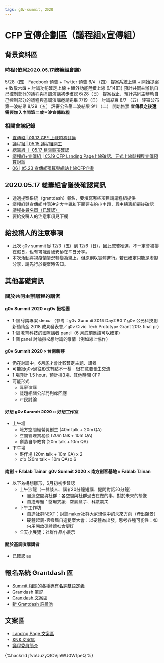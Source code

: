 ```yaml
---
tags: g0v-summit, 2020
---
```


# CFP 宣傳企劃區（議程組x宣傳組）

## 背景資料區

### 時程(依照2020.05.17總籌組會議)

5/28（四） Facebook 預告 + Twitter 預告
6/4 （四） 提案系統上線 + 開始提案 + 致敬六四 + 討論功能確定上線 + 額外功能陸續上線
6/14(日) 預計共同主辦軌自己控制部分的議程與基調演講初步確認
6/28（日） 提案截止、預計共同主辦軌自己控制部分的議程與基調演講邀請完畢
7/19（日） 討論結束
8/7 （五） 評審公布第一波結果
8/29（五） 評審公佈第二波結果
9/1 （二） 開始售票
**宣傳組之後還需要加入中間第二或三波宣傳時程**

### 相關會議紀錄

- [ 宣傳組 | 05.12 CFP 上線時程討論](https://g0v.hackmd.io/O5JxCnwHTduIiOU1xRnuvQ)
- [議程組 | 05.15 議程組開工](https://g0v.hackmd.io/@summit2020/book/%2F%40summit2020%2FBJ2uFHFqI)
- [總籌組 ｜ 05.17 相關事項確認](https://g0v.hackmd.io/@summit2020/book/%2F3HhuDGk4Qlero8iNiCb3zg)
- [ 議程組+宣傳組 | 05.19 CFP Landing Page上線確認、正式上線時程與宣傳預算討論](https://g0v.hackmd.io/ya6yn-h1RPOYeY-TcwiRcA)
- [06 | 05.23 宣傳組預算與網站上線CFP企劃](https://g0v.hackmd.io/@ODrkl-1rScWpK6S1uQCQDw/rJeM10HIsU)


## 2020.05.17 總籌組會議後確認資訊

* 透過提案系統（grantdash）報名，要填寫哪些項目請議程組提供
* 議程組與宣傳組共同決定大主題和下面要有的小主題，再由總籌組最後確認
* [議程委員名單（已確認）](https://docs.google.com/spreadsheets/d/1r0ndsBbMM4UZn8Uceq9d3lT9KVaaRU8MKbBkRYh04tw/edit#gid=0)
* 要給投稿人的注意事項見下欄

## 給投稿人的注意事項

* 此次 g0v summit 從 12/3（五）到 12/6（日），因此您若獲選，不一定會被排在假日，也有可能會被安排在平日分享。
* 本次活動將視疫情情況轉變為線上，但原則以實體進行。若已確定只能是虛擬分享，請先行於提案時告知。

## 其他基礎資訊

### 關於共同主辦議程的講者

#### g0v Summit 2020 × g0v 揪松團
* 1 個 得獎專案 demo （參考：g0v Summit 2018 Day2 R0 7 g0v 公民科技創新獎助金 2018 成果發表會／g0v Civic Tech Prototype Grant 2018 final pr）
* 1 個 教育科技的國際講者 panel（6 月底前應該可以確定）
* 1 個 panel 討論揪松想討論的事情（例如線上協作）

#### g0v Summit 2020 × 台南新芽

* 仍在討論中，6月底才會比較確定主題、講者
* 可能跟g0v過往形式有點不一樣 - 很在意要發生交流
* 1 場預計 1.5 hour，預計排3場，其他時間 CFP
* 可能形式
    * 專家演講
    * 議題相關公部門列席回應
    * 市民討論

#### 好想 g0v Summit 2020 × 好想工作室
* 上午場
    * 地方空間經營與創生 (40m talk + 20m QA)
    * 空間管理實務談 (20m talk + 10m QA)
    * 創造自學教育 (20m talk + 10m QA)
* 下午場
    * 夥伴場 (20m talk + 10m QA) x 2
    * cfp (20m talk + 10m QA) x 6

#### 南創 + Fablab Tainan g0v Summit 2020 × 南方創客基地 × Fablab Tainan
* 以下為構想雛形，6月初初步確認
    * 上午沙龍（一與談人、講者20分鐘短講、提問對話30分鐘）
        * 自造空間與社群：各空間與社群過去在做的事，對於未來的想像
        * 自造專題：醫用支援、空氣盒子、科技農夫
    * 下午工作坊
        * 自造社群NEXT：討論maker社群大家想像中的未來方向（產出願景）
        * 硬體起義-第零屆自造提案大會：以硬體為出發，思考各種可能性：如何用開放硬體讓社會更好
    * 全天小展覽：社群作品小展示

#### 關於基調演講講者

* 已確認 au

## 報名系統 Grantdash 區

- [Summit 相關的各種專有名詞雙語定義](https://g0v.hackmd.io/Qbe3rNZlT9aYb7vlwdpnuQ)
- [Grantdash 筆記](/_cq0vACmQ1CduPciHIkaNA)
- [Grantdash 文案區](https://g0v.hackmd.io/7WDoYrC9Tla0qqk8RlO4ow?both)
- [新 Grantdash 許願池](https://g0v.hackmd.io/hgCQwo6hT2SFO2fH-8a-Kw)

## 文案區

- [Landing Page 文案區](https://g0v.hackmd.io/E2U02C9MTbuOh1cgAjz25w?edit)
- [SNS 文案區](/@ODrkl-1rScWpK6S1uQCQDw/summit-2020-cfp-wg-sns)
- [議程委員簡介](https://g0v.hackmd.io/xfKZhpxkTcuoFlwvVGigwg)


{%hackmd jfvbUuzyQtOVjnWUOW1peQ %}